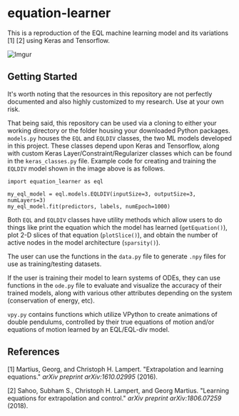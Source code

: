 # equation-learner

This is a reproduction of the EQL machine learning model and its variations [1] [2] using Keras and Tensorflow.

![Imgur](https://i.imgur.com/HZXwfVI.png)

## Getting Started

It's worth noting that the resources in this repository are not perfectly documented and also highly customized to my research. Use at your own risk.

That being said, this repository can be used via a cloning to either your working directory or the folder housing your downloaded Python packages. `models.py` houses the `EQL` and `EQLDIV` classes, the two ML models developed in this project. These classes depend upon Keras and Tensorflow, along with custom Keras Layer/Constraint/Regularizer classes which can be found in the `keras_classes.py` file. Example code for creating and training the `EQLDIV` model shown in the image above is as follows.

```
import equation_learner as eql

my_eql_model = eql.models.EQLDIV(inputSize=3, outputSize=3, numLayers=3)
my_eql_model.fit(predictors, labels, numEpoch=1000)
```

Both `EQL` and `EQLDIV` classes have utility methods which allow users to do things like print the equation which the model has learned (`getEquation()`), plot 2-D slices of that equation (`plotSlice()`), and obtain the number of active nodes in the model architecture (`sparsity()`).

The user can use the functions in the `data.py` file to generate `.npy` files for use as training/testing datasets.

If the user is training their model to learn systems of ODEs, they can use functions in the `ode.py` file to evaluate and visualize the accuracy of their trained models, along with various other attributes depending on the system (conservation of energy, etc).

`vpy.py` contains functions which utilize VPython to create animations of double pendulums, controlled by their true equations of motion and/or equations of motion learned by an EQL/EQL-div model.

## References

[1] Martius, Georg, and Christoph H. Lampert. "Extrapolation and learning equations." _arXiv preprint arXiv:1610.02995_ (2016).

[2] Sahoo, Subham S., Christoph H. Lampert, and Georg Martius. "Learning equations for extrapolation and control." _arXiv preprint arXiv:1806.07259_ (2018).
